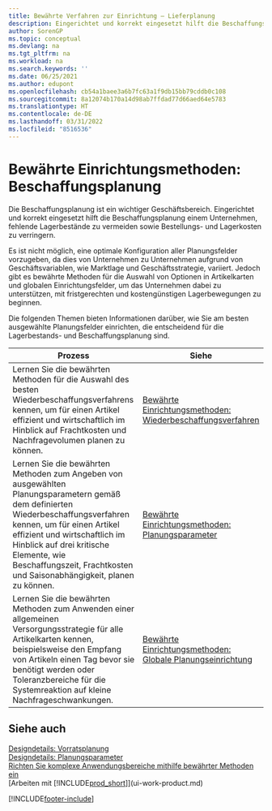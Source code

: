 ```yaml
---
title: Bewährte Verfahren zur Einrichtung – Lieferplanung
description: Eingerichtet und korrekt eingesetzt hilft die Beschaffungsplanung einem Unternehmen, fehlende Lagerbestände zu vermeiden sowie Bestellungs- und Lagerkosten zu verringern.
author: SorenGP
ms.topic: conceptual
ms.devlang: na
ms.tgt_pltfrm: na
ms.workload: na
ms.search.keywords: ''
ms.date: 06/25/2021
ms.author: edupont
ms.openlocfilehash: cb54a1baee3a6b7fc63a1f9db15bb79cddb0c108
ms.sourcegitcommit: 8a12074b170a14d98ab7ffdad77d66aed64e5783
ms.translationtype: HT
ms.contentlocale: de-DE
ms.lasthandoff: 03/31/2022
ms.locfileid: "8516536"
---
```

# <a name="setup-best-practices-supply-planning"></a>Bewährte Einrichtungsmethoden: Beschaffungsplanung
Die Beschaffungsplanung ist ein wichtiger Geschäftsbereich. Eingerichtet und korrekt eingesetzt hilft die Beschaffungsplanung einem Unternehmen, fehlende Lagerbestände zu vermeiden sowie Bestellungs- und Lagerkosten zu verringern.  

 Es ist nicht möglich, eine optimale Konfiguration aller Planungsfelder vorzugeben, da dies von Unternehmen zu Unternehmen aufgrund von Geschäftsvariablen, wie Marktlage und Geschäftsstrategie, variiert. Jedoch gibt es bewährte Methoden für die Auswahl von Optionen in Artikelkarten und globalen Einrichtungsfelder, um das Unternehmen dabei zu unterstützen, mit fristgerechten und kostengünstigen Lagerbewegungen zu beginnen.  

 Die folgenden Themen bieten Informationen darüber, wie Sie am besten ausgewählte Planungsfelder einrichten, die entscheidend für die Lagerbestands- und Beschaffungsplanung sind.  

|**Prozess**|**Siehe**|  
|------------|-------------|  
|Lernen Sie die bewährten Methoden für die Auswahl des besten Wiederbeschaffungsverfahrens kennen, um für einen Artikel effizient und wirtschaftlich im Hinblick auf Frachtkosten und Nachfragevolumen planen zu können.|[Bewährte Einrichtungsmethoden: Wiederbeschaffungsverfahren](setup-best-practices-reordering-policies.md)|  
|Lernen Sie die bewährten Methoden zum Angeben von ausgewählten Planungsparametern gemäß dem definierten Wiederbeschaffungsverfahren kennen, um für einen Artikel effizient und wirtschaftlich im Hinblick auf drei kritische Elemente, wie Beschaffungszeit, Frachtkosten und Saisonabhängigkeit, planen zu können.|[Bewährte Einrichtungsmethoden: Planungsparameter](setup-best-practices-planning-parameters.md)|  
|Lernen Sie die bewährten Methoden zum Anwenden einer allgemeinen Versorgungsstrategie für alle Artikelkarten kennen, beispielsweise den Empfang von Artikeln einen Tag bevor sie benötigt werden oder Toleranzbereiche für die Systemreaktion auf kleine Nachfrageschwankungen.|[Bewährte Einrichtungsmethoden: Globale Planungseinrichtung](setup-best-practices-global-planning-setup.md)|  

## <a name="see-also"></a>Siehe auch  
 [Designdetails: Vorratsplanung](design-details-supply-planning.md)   
 [Designdetails: Planungsparameter](design-details-planning-parameters.md)   
 [Richten Sie komplexe Anwendungsbereiche mithilfe bewährter Methoden ein](set-up-complex-application-areas-using-best-practices.md)  
 [Arbeiten mit [!INCLUDE[prod_short](includes/prod_short.md)]](ui-work-product.md)


[!INCLUDE[footer-include](includes/footer-banner.md)]